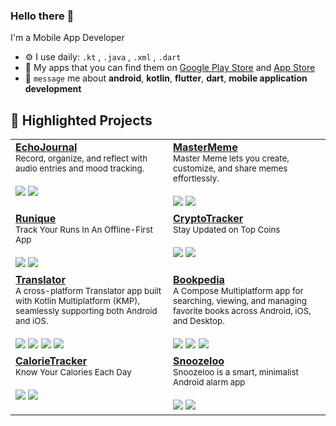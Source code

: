 ### Hello there 👋

I'm a Mobile App Developer <br>

- ⚙️ I use daily: `.kt` , `.java` , `.xml` , `.dart`
- 📱 My apps that you can find them on [Google Play Store](https://play.google.com/store/apps/developer?id=Partner+Codes&hl=en&gl=US) and [App Store](https://apps.apple.com/tr/developer/baris-semerci/id1755875975)
- 💬 `message` me about **android**, **kotlin**, **flutter**, **dart**, **mobile application development**


<h2>📌 Highlighted Projects</h2>

<table>
  <tr>
    <td width="50%" valign="top">
      <a href="https://github.com/KatarinaB96/EchoJournal"><b>EchoJournal</b></a><br/>
      <sub>Record, organize, and reflect with audio entries and mood tracking.</sub><br/><br/>
      <img src="https://img.shields.io/badge/Kotlin-white?logo=kotlin" />
      <img src="https://img.shields.io/badge/Android-white?logo=android&logoColor=green" />
    </td>
    <td width="50%" valign="top">
      <a href="https://github.com/KatarinaB96/MasterMeme"><b>MasterMeme</b></a><br/>
      <sub>Master Meme lets you create, customize, and share memes effortlessly.</sub><br/><br/>
      <img src="https://img.shields.io/badge/Kotlin-white?logo=kotlin" />
      <img src="https://img.shields.io/badge/Android-white?logo=android&logoColor=green" />
    </td>
  </tr>
  <tr>
    <td width="50%" valign="top">
      <a href="https://github.com/barissemerci/Runique"><b>Runique</b></a><br/>
      <sub>Track Your Runs In An Offline-First App</sub><br/><br/>
      <img src="https://img.shields.io/badge/Kotlin-white?logo=kotlin" />
      <img src="https://img.shields.io/badge/Android-white?logo=android&logoColor=green" />
    </td>
    <td width="50%" valign="top">
      <a href="https://github.com/barissemerci/CryptoTracker"><b>CryptoTracker</b></a><br/>
      <sub>Stay Updated on Top Coins</sub><br/><br/>
      <img src="https://img.shields.io/badge/Kotlin-white?logo=kotlin" />
      <img src="https://img.shields.io/badge/Android-white?logo=android&logoColor=green" />
    </td>
  </tr>
  <tr>
    <td width="50%" valign="top">
      <a href="https://github.com/barissemerci/Translator"><b>Translator</b></a><br/>
      <sub>A cross-platform Translator app built with Kotlin Multiplatform (KMP), seamlessly supporting both Android and iOS.</sub><br/><br/>
      <img src="https://img.shields.io/badge/Kotlin-white?logo=kotlin" />
      <img src="https://img.shields.io/badge/Swift-white?logo=swift" />
      <img src="https://img.shields.io/badge/Android-white?logo=android&logoColor=green" />
      <img src="https://img.shields.io/badge/iOS-white?logo=apple&logoColor=black" />
    </td>
    <td width="50%" valign="top">
      <a href="https://github.com/barissemerci/Bookpedia"><b>Bookpedia</b></a><br/>
      <sub>A Compose Multiplatform app for searching, viewing, and managing favorite books across Android, iOS, and Desktop.</sub><br/><br/>
      <img src="https://img.shields.io/badge/Kotlin-white?logo=kotlin" />
      <img src="https://img.shields.io/badge/Android-white?logo=android&logoColor=green" />
      <img src="https://img.shields.io/badge/iOS-white?logo=apple&logoColor=black" />
    </td>
  </tr>
   <tr>
      <td width="50%" valign="top">
      <a href="https://github.com/barissemerci/CalorieTracker"><b>CalorieTracker</b></a><br/>
      <sub>Know Your Calories Each Day</sub><br/><br/>
      <img src="https://img.shields.io/badge/Kotlin-white?logo=kotlin" />
      <img src="https://img.shields.io/badge/Android-white?logo=android&logoColor=green" />
    </td>
    <td width="50%" valign="top">
      <a href="https://github.com/barissemerci/Snoozeloo"><b>Snoozeloo</b></a><br/>
      <sub>Snoozeloo is a smart, minimalist Android alarm app</sub><br/><br/>
      <img src="https://img.shields.io/badge/Kotlin-white?logo=kotlin" />
      <img src="https://img.shields.io/badge/Android-white?logo=android&logoColor=green" />
    </td>
  </tr>
</table>
